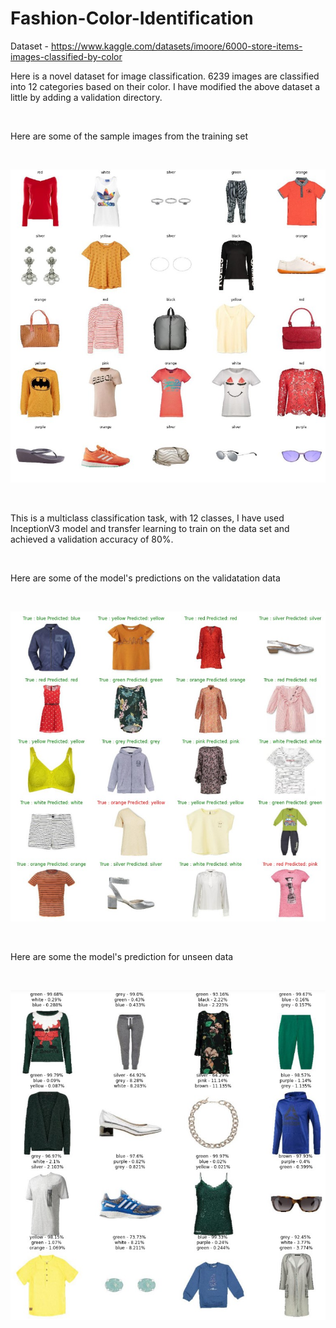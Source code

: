 # Fashion-Color-Identification

Dataset - https://www.kaggle.com/datasets/imoore/6000-store-items-images-classified-by-color

Here is a novel dataset for image classification. 6239 images are classified into 12 categories based on their color.
I have modified the above dataset a little by adding a validation directory.

</br>
<p> Here are some of the sample images from the training set </p>
</br>
<p align='center'>
  <img src="./images/Screenshot 2022-06-29 164045.jpg">
 </p>

</br>
<p>This is a multiclass classification task, with 12 classes, I have used InceptionV3 model and transfer learning to train on the data set and achieved a validation accuracy of 80%.</p>

</br>
<p>Here are some of the model's predictions on the validatation data</p>
</br>
<p align='center'>
  <img src="./images/Screenshot 2022-06-29 163537.jpg">
 </p>

</br>
<p>Here are some the model's prediction for unseen data</p>
</br>
<p align='center'>
  <img src="./images/Screenshot 2022-06-29 163619.jpg">
 </p>
